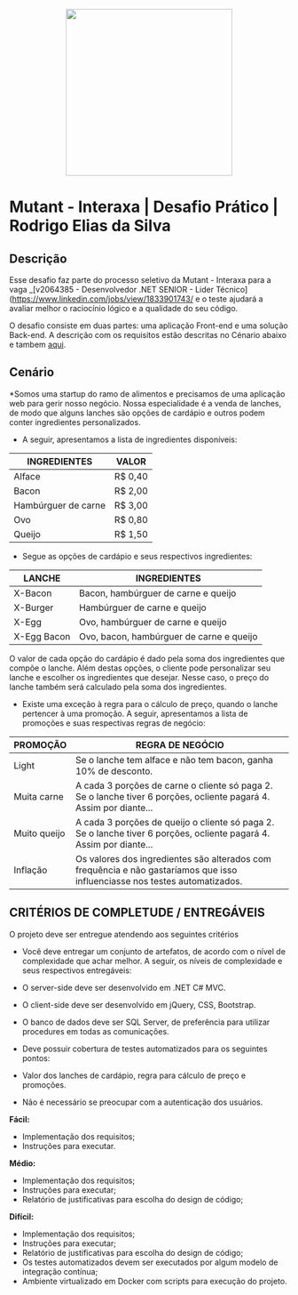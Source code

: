 <p align="center">
    <img src="https://mutantbr.com/blog/wp-content/uploads/2019/08/post_interaxa_ok.jpg" width="300">
</p>

# Mutant - Interaxa | Desafio Prático | Rodrigo Elias da Silva

## Descrição

Esse desafio faz parte do processo seletivo da Mutant - Interaxa para a vaga _[v2064385 - Desenvolvedor .NET SENIOR - Lider Técnico](https://www.linkedin.com/jobs/view/1833901743/ e o teste ajudará a avaliar melhor o raciocínio lógico e a qualidade do seu código.

O desafio consiste em duas partes: uma aplicação Front-end e uma solução Back-end. A descrição com os requisitos estão descritas no Cénario abaixo e tambem [aqui](./INFO.md).

## Cenário

*Somos uma startup do ramo de alimentos e precisamos de uma aplicação web para gerir nosso negócio. Nossa especialidade é a venda de lanches, de modo que alguns lanches são opções de cardápio e outros podem conter ingredientes personalizados.

- A seguir, apresentamos a lista de ingredientes disponíveis:

|  	  INGREDIENTES  	|  VALOR  |
| ---------------------	|---------|
| Alface  				| R$ 0,40 |
| Bacon  				| R$ 2,00 |
| Hambúrguer de carne  	| R$ 3,00 |
| Ovo 					| R$ 0,80 |
| Queijo 				| R$ 1,50 |

- Segue as opções de cardápio e seus respectivos ingredientes:

|  	  LANCHE  	|  INGREDIENTES  							|
| ------------- |-------------------------------------------|
| X-Bacon  		| Bacon, hambúrguer de carne e queijo 		|
| X-Burger  	| Hambúrguer de carne e queijo 				|
| X-Egg  		| Ovo, hambúrguer de carne e queijo			|
| X-Egg Bacon 	| Ovo, bacon, hambúrguer de carne e queijo 	|


O valor de cada opção do cardápio é dado pela soma dos ingredientes que compõe o lanche. Além destas opções, o cliente pode personalizar seu lanche e escolher os ingredientes que desejar. Nesse caso, o preço do lanche também será calculado pela soma dos ingredientes.

- Existe uma exceção à regra para o cálculo de preço, quando o lanche pertencer à uma promoção. A seguir, apresentamos a lista de promoções e suas respectivas regras de negócio:

|  	  PROMOÇÃO  |  REGRA DE NEGÓCIO  																											|
| ------------- |-------------------------------------------------------------------------------------------------------------------------------|
| Light  		| Se o lanche tem alface e não tem bacon, ganha 10% de desconto.																|
| Muita carne  	| A cada 3 porções de carne o cliente só paga 2. Se o lanche tiver 6 porções, ocliente pagará 4. Assim por diante... 			|
| Muito queijo 	| A cada 3 porções de queijo o cliente só paga 2. Se o lanche tiver 6 porções, ocliente pagará 4. Assim por diante...			|
| Inflação		| Os valores dos ingredientes são alterados com frequência e não gastaríamos que isso influenciasse nos testes automatizados. 	|

## CRITÉRIOS DE COMPLETUDE / ENTREGÁVEIS

O projeto deve ser entregue atendendo aos seguintes critérios


- Você deve entregar um conjunto de artefatos, de acordo com o nível de complexidade que achar melhor. A seguir, os níveis de complexidade e seus respectivos entregáveis:

- O server-side deve ser desenvolvido em .NET C# MVC.

- O client-side deve ser desenvolvido em  jQuery, CSS, Bootstrap.

- O banco de dados deve ser SQL Server, de preferência para utilizar procedures em todas as comunicações.

- Deve possuir cobertura de testes automatizados para os seguintes pontos:

- Valor dos lanches de cardápio, regra para cálculo de preço e promoções.

- Não é necessário se preocupar com a autenticação dos usuários.

 
**Fácil:**
- Implementação dos requisitos;
- Instruções para executar.
 
**Médio:**
- Implementação dos requisitos;
- Instruções para executar;
- Relatório de justificativas para escolha do design de código;
 
**Difícil:**
- Implementação dos requisitos;
- Instruções para executar;
- Relatório de justificativas para escolha do design de código;
- Os testes automatizados devem ser executados por algum modelo de integração contínua;
- Ambiente virtualizado em Docker com scripts para execução do projeto.



